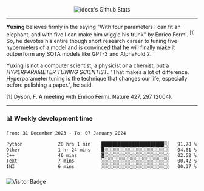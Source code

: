 <div align="center">
    <img align="center" src="https://github-readme-stats.vercel.app/api?username=idocx&show_icons=true&count_private=true&hide_border=true" alt="idocx's Github Stats"></img>
</div>

---

**Yuxing** believes firmly in the saying "With four parameters I can fit an elephant, and with five I can make him wiggle his trunk" by Enrico Fermi. <sup>[1]</sup> So, he devotes his entire though short research career to tuning five hypermeters of a model and is convinced that he will finally make it outperform any SOTA models like GPT-3 and AlphaFold 2.

Yuxing is not a computer scientist, a physicist or a chemist, but a *HYPERPARAMETER TUNING SCIENTIST*. "That makes a lot of difference. Hyperparameter tuning is the technique that changes our life, especially before pulishing a paper.", he said.

[1] Dyson, F. A meeting with Enrico Fermi. Nature 427, 297 (2004).


---

### 📊 Weekly development time
<!--START_SECTION:waka-->

```txt
From: 31 December 2023 - To: 07 January 2024

Python             28 hrs 1 min    ███████████████████████░░   91.78 %
Other              1 hr 24 mins    █░░░░░░░░░░░░░░░░░░░░░░░░   04.61 %
C++                46 mins         ▓░░░░░░░░░░░░░░░░░░░░░░░░   02.52 %
Text               7 mins          ░░░░░░░░░░░░░░░░░░░░░░░░░   00.42 %
INI                6 mins          ░░░░░░░░░░░░░░░░░░░░░░░░░   00.37 %
```

<!--END_SECTION:waka-->

### 

![Visitor Badge](https://visitor-badge.laobi.icu/badge?page_id=idocx.idocx)